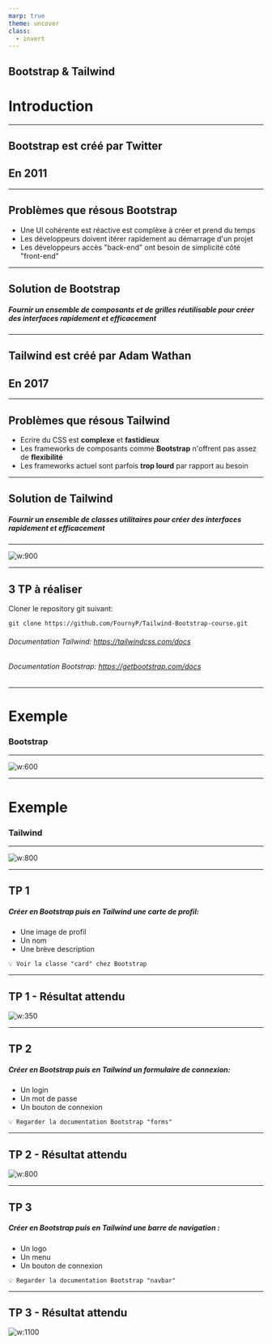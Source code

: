 ```yaml
---
marp: true
theme: uncover
class:
  - invert
---
```


<style>
  section::before {
    left: 30px;
    color: #fff;
    bottom: 20px;
    font-size: 16px;
    font-weight: bold;
    position: absolute;
    content: "Pierre Fourny";
  }
</style>

## **Bootstrap & Tailwind**

# Introduction

---

## Bootstrap est créé par **Twitter**

## En **2011**

---

## Problèmes que résous **Bootstrap**

- Une UI cohérente est réactive est complèxe à créer et prend du temps
- Les développeurs doivent itérer rapidement au démarrage d'un projet
- Les développeurs accès "back-end" ont besoin de simplicité côté "front-end"

---

## Solution de **Bootstrap**

##### Fournir un ensemble de **composants** et de grilles **réutilisable** pour créer des interfaces rapidement et efficacement

---

## Tailwind est créé par **Adam Wathan**

## En **2017**

---

## Problèmes que résous **Tailwind**

- Ecrire du CSS est **complexe** et **fastidieux**
- Les frameworks de composants comme **Bootstrap** n'offrent pas assez de **flexibilité**
- Les frameworks actuel sont parfois **trop lourd** par rapport au besoin

---

## Solution de **Tailwind**

##### Fournir un ensemble de **classes utilitaires** pour créer des interfaces rapidement et efficacement

---

![w:900](https://i.ibb.co/HnQn37k/DALL-E-Tailwind-VS-Bootstrap.png)

---

## 3 TP à réaliser

Cloner le repository git suivant:

```
git clone https://github.com/FournyP/Tailwind-Bootstrap-course.git
```

###### Documentation Tailwind: https://tailwindcss.com/docs

###### Documentation Bootstrap: https://getbootstrap.com/docs

---

# Exemple

### **Bootstrap**

---

![w:600](https://i.ibb.co/48Y8X28/bootstrap-tp-example.png)

---

# Exemple

### **Tailwind**

---

![w:800](https://i.ibb.co/WF6M5Th/tailwind-tp-example.png)

---

## TP 1

##### Créer en **Bootstrap** puis en **Tailwind** une carte de profil:

- Une image de profil
- Un nom
- Une brève description

`💡 Voir la classe "card" chez Bootstrap`

---

## TP 1 - Résultat attendu

![w:350](https://i.ibb.co/413Fznt/tp1.png)

---

## TP 2

##### Créer en **Bootstrap** puis en **Tailwind** un formulaire de connexion:

- Un login
- Un mot de passe
- Un bouton de connexion

`💡 Regarder la documentation Bootstrap "forms"`

---

## TP 2 - Résultat attendu

![w:800](https://i.ibb.co/JdgwxRn/tp2.png)

---

## TP 3

##### Créer en **Bootstrap** puis en **Tailwind** une barre de navigation :

- Un logo
- Un menu
- Un bouton de connexion

`💡 Regarder la documentation Bootstrap "navbar"`

---

## TP 3 - Résultat attendu

![w:1100](https://i.ibb.co/RyCCnvx/tp3.png)
